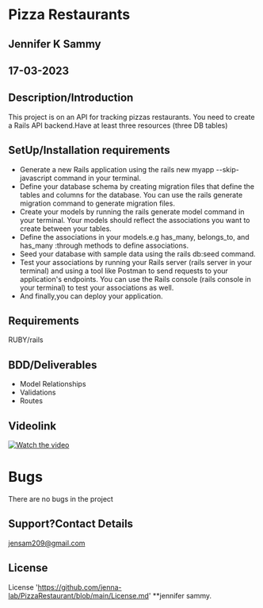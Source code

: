 # Pizza Restaurants

## Jennifer K Sammy

## 17-03-2023

## Description/Introduction

This project is on an API for tracking pizzas restaurants.
You need to create a Rails API backend.Have at least three resources (three DB tables)

## SetUp/Installation requirements

- Generate a new Rails application using the rails new myapp --skip-javascript command in your terminal.
- Define your database schema by creating migration files that define the tables and columns for the database. You can use the rails generate migration command to generate migration files.
- Create your models by running the rails generate model command in your terminal. Your models should reflect the associations you want to create between your tables.
- Define the associations in your models.e.g has_many, belongs_to, and has_many :through methods to define associations.
- Seed your database with sample data using the rails db:seed command.
- Test your associations by running your Rails server (rails server in your terminal) and using a tool like Postman to send requests to your application's endpoints. You can use the Rails console (rails console in your terminal) to test your associations as well.
- And finally,you can deploy your application.

## Requirements

RUBY/rails

## BDD/Deliverables

- Model Relationships
- Validations
- Routes

## Videolink

[![Watch the video](video)](https://drive.google.com/file/d/1IUjfjeJjetD9iPoaZzGYNQmxA2cKDIsF/view)

# Bugs

There are no bugs in the project

## Support?Contact Details

jensam209@gmail.com

## License

License 'https://github.com/jenna-lab/PizzaRestaurant/blob/main/License.md' \*\*jennifer sammy.
